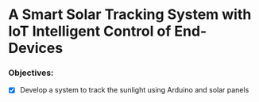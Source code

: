 # A Smart Solar Tracking System with IoT Intelligent Control of End-Devices
### Objectives:
- [x] Develop a system to track the sunlight using Arduino and solar panels


